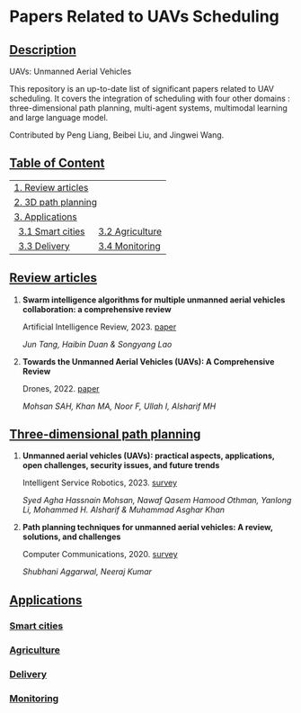 # Papers Related to UAVs Scheduling

## [Description](#description)
UAVs: Unmanned Aerial Vehicles

This repository is an up-to-date list of significant papers related to UAV scheduling. It covers the integration of scheduling with four other domains : three-dimensional path planning, multi-agent systems, multimodal learning and large language model.

Contributed by Peng Liang, Beibei Liu, and Jingwei Wang.

## [Table of Content](#content)

<table>
<tr><td colspan="2"><a href="#review-articles">1. Review articles</a></td></tr> 
<tr><td colspan="2"><a href="#three-dimensional-path-planning">2. 3D path planning</a></td></tr>
<tr><td colspan="2"><a href="#applications">3. Applications</a></td></tr> 
<tr>
    <td>&ensp;<a href="#smart-cities">3.1 Smart cities</a></td>
    <td>&ensp;<a href="#agriculture">3.2 Agriculture</a></td>
</tr> 
<tr>
    <td>&ensp;<a href="#delivery">3.3 Delivery</a></td>
    <td>&ensp;<a href="#monitoring">3.4 Monitoring</a></td>
</tr>


</table>

## [Review articles](#content)
1. **Swarm intelligence algorithms for multiple unmanned aerial vehicles collaboration: a comprehensive review**

   Artificial Intelligence Review, 2023. [paper](https://doi.org/10.1007/s10462-022-10281-7)

    *Jun Tang, Haibin Duan & Songyang Lao* 

1. **Towards the Unmanned Aerial Vehicles (UAVs): A Comprehensive Review**

   Drones, 2022. [paper](https://doi.org/10.3390/drones6060147)

   *Mohsan SAH, Khan MA, Noor F, Ullah I, Alsharif MH*
    
## [Three-dimensional path planning](#content)   

1. **Unmanned aerial vehicles (UAVs): practical aspects, applications, open challenges, security issues, and future trends**

   Intelligent Service Robotics, 2023. [survey](https://doi.org/10.1007/s11370-022-00452-4)

   *Syed Agha Hassnain Mohsan, Nawaf Qasem Hamood Othman, Yanlong Li, Mohammed H. Alsharif & Muhammad Asghar Khan*

1. **Path planning techniques for unmanned aerial vehicles: A review, solutions, and challenges**

   Computer Communications, 2020. [survey](https://doi.org/10.1016/j.comcom.2019.10.014)

   *Shubhani Aggarwal, Neeraj Kumar*

## [Applications](#content)

### [Smart cities](#content)



### [Agriculture](#content)



### [Delivery](#content)



### [Monitoring](#content)










